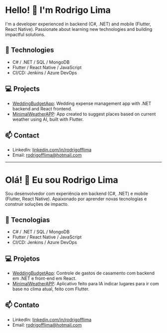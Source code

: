 # Hello! 👋 I'm Rodrigo Lima
I'm a developer experienced in backend (C#, .NET) and mobile (Flutter, React Native). Passionate about learning new technologies and building impactful solutions.

## 🚀 Technologies
- C# / .NET / SQL / MongoDB
- Flutter / React Native / JavaScript
- CI/CD: Jenkins / Azure DevOps

## 💻 Projects
- [WeddingBudgetApp](https://github.com/RodrigoFFLima/wedding-budget-app): Wedding expense management app with .NET backend and React frontend.
- [MinimalWeatherAPP](https://github.com/RodrigoFFLima/minimal_weather_app): App created to suggest places based on current weather using AI, built with Flutter.

## 📫 Contact
- LinkedIn: [linkedin.com/in/rodrigofflima](https://linkedin.com/in/rodrigofflima)
- Email: rodrigofflima@hotmail.com

---

# Olá! 👋 Eu sou Rodrigo Lima
Sou desenvolvedor com experiência em backend (C#, .NET) e mobile (Flutter, React Native). Apaixonado por aprender novas tecnologias e construir soluções de impacto.

## 🚀 Tecnologias
- C# / .NET / SQL / MongoDB
- Flutter / React Native / JavaScript
- CI/CD: Jenkins / Azure DevOps

## 💻 Projetos
- [WeddingBudgetApp](https://github.com/RodrigoFFLima/wedding-budget-app): Controle de gastos de casamento com backend em .NET e front-end em React.
- [MinimalWeatherAPP](https://github.com/RodrigoFFLima/minimal_weather_app): Aplicativo feito para IA indicar lugares para ir com base no clima atual, feito com Flutter.

## 📫 Contato
- LinkedIn: [linkedin.com/in/rodrigofflima](https://linkedin.com/in/rodrigofflima)
- Email: rodrigofflima@hotmail.com
